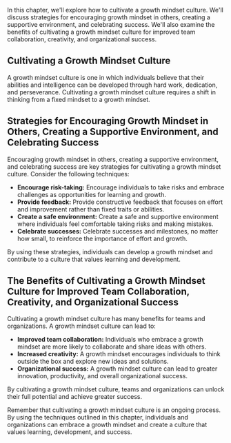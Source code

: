 
In this chapter, we'll explore how to cultivate a growth mindset culture. We'll discuss strategies for encouraging growth mindset in others, creating a supportive environment, and celebrating success. We'll also examine the benefits of cultivating a growth mindset culture for improved team collaboration, creativity, and organizational success.

Cultivating a Growth Mindset Culture
------------------------------------

A growth mindset culture is one in which individuals believe that their abilities and intelligence can be developed through hard work, dedication, and perseverance. Cultivating a growth mindset culture requires a shift in thinking from a fixed mindset to a growth mindset.

Strategies for Encouraging Growth Mindset in Others, Creating a Supportive Environment, and Celebrating Success
---------------------------------------------------------------------------------------------------------------

Encouraging growth mindset in others, creating a supportive environment, and celebrating success are key strategies for cultivating a growth mindset culture. Consider the following techniques:

* **Encourage risk-taking:** Encourage individuals to take risks and embrace challenges as opportunities for learning and growth.
* **Provide feedback:** Provide constructive feedback that focuses on effort and improvement rather than fixed traits or abilities.
* **Create a safe environment:** Create a safe and supportive environment where individuals feel comfortable taking risks and making mistakes.
* **Celebrate successes:** Celebrate successes and milestones, no matter how small, to reinforce the importance of effort and growth.

By using these strategies, individuals can develop a growth mindset and contribute to a culture that values learning and development.

The Benefits of Cultivating a Growth Mindset Culture for Improved Team Collaboration, Creativity, and Organizational Success
----------------------------------------------------------------------------------------------------------------------------

Cultivating a growth mindset culture has many benefits for teams and organizations. A growth mindset culture can lead to:

* **Improved team collaboration:** Individuals who embrace a growth mindset are more likely to collaborate and share ideas with others.
* **Increased creativity:** A growth mindset encourages individuals to think outside the box and explore new ideas and solutions.
* **Organizational success:** A growth mindset culture can lead to greater innovation, productivity, and overall organizational success.

By cultivating a growth mindset culture, teams and organizations can unlock their full potential and achieve greater success.

Remember that cultivating a growth mindset culture is an ongoing process. By using the techniques outlined in this chapter, individuals and organizations can embrace a growth mindset and create a culture that values learning, development, and success.
